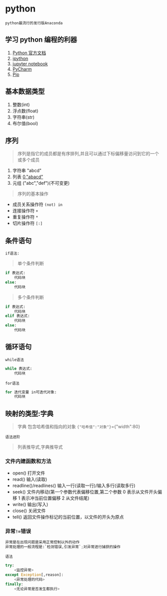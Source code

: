 # python

`python最流行的发行版Anaconda`

## 学习 python 编程的利器

1. [Python 官方文档](https://www.python.org/doc)
2. [ipython](https://www.ipython.org/)
3. [jupyter notebook](http://jupyter-notebook.readthedocs.io/en/latest/)
4. [PyCharm](https://jetbrains.com/pycharm/)
5. [Pip](https://pip.pypa.io/en/stable/installing/)

## 基本数据类型

1. 整数(int)
2. 浮点数(float)
3. 字符串(str)
4. 布尔值(bool)

## 序列

> 序列是指它的成员都是有序排列,并且可以通过下标偏移量访问到它的一个或多个成员

1. 字符串 "abcd"
2. 列表 [0,"abacd"](可变更)
3. 元组 ("abc","def")(不可变更)

> 序列的基本操作

- 成员关系操作符 `(not) in`
- 连接操作符 `+`
- 重复操作符 `*`
- 切片操作符 `[:]`

## 条件语句

`if语法:`

> 单个条件判断

```python
if 表达式:
    代码块
else:
    代码块
```

> 多个条件判断

```python
if 表达式:
    代码块
elif 表达式:
    代码块
else:
    代码块
```

## 循环语句

`while语法`

```python
while 表达式:
    代码块
```

`for语法`

```python
for 迭代变量 in可迭代对象:
    代码块
```

## 映射的类型:字典

> 字典 包含哈希值和指向的对象 `{"哈希值":"对象"}`={"width":80}

`语法进阶`

> 列表推导式,字典推导式

### 文件内建函数和方法

- open() 打开文件
- read() 输入(读取)
- readline()/readlines() 输入一行(读取一行)/输入多行(读取多行)
- seek() 文件内移动(第一个参数代表偏移位置,第二个参数 0 表示从文件开头偏移 1 表示冲当前位置偏移 2 从文件结尾)
- write() 输出(写入)
- close() 关闭文件
- tell() 返回文件操作标记的当前位置，以文件的开头为原点

### 异常`!=`错误

```python
异常是在出现问题是采用正常控制以外的动作
异常处理的一般流程是:`检测错误,引发异常`;对异常进行捕获的操作
```

`语法`

```python
try:
    <监控异常>
except Exception[,reason]:
    <异常处理的代码>
finally:
    <无论异常是否发生都执行>
```